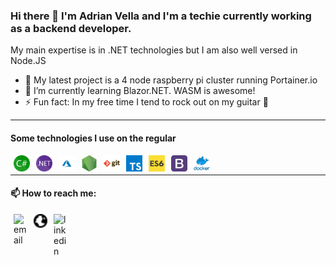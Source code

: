 ### Hi there 👋 I'm Adrian Vella and I'm a techie currently working as a backend developer.

My main expertise is in .NET technologies but I am also well versed in Node.JS
<br/>
- 🎉 My latest project is a 4 node raspberry pi cluster running Portainer.io
- 👔 I’m currently learning Blazor.NET. WASM is awesome!
- ⚡ Fun fact: In my free time I tend to rock out on my guitar 🎸

---

#### Some technologies I use on the regular
<img style="padding:0px 5px;" align="left" alt="csharp" width="26px" src="https://raw.githubusercontent.com/github/explore/80688e429a7d4ef2fca1e82350fe8e3517d3494d/topics/csharp/csharp.png" />
<img style="padding:0px 5px;" align="left" alt="dotnet" width="26px" src="https://raw.githubusercontent.com/github/explore/93d8a67084f94b2a444e510199a6e7622e5b09a3/topics/dotnet/dotnet.png" />
<img style="padding:0px 5px;" align="left" alt="dotnet" width="26px" src="https://raw.githubusercontent.com/github/explore/80688e429a7d4ef2fca1e82350fe8e3517d3494d/topics/azure/azure.png" />
<img style="padding:0px 5px;" align="left" alt="node.js" width="26px" src="https://raw.githubusercontent.com/github/explore/80688e429a7d4ef2fca1e82350fe8e3517d3494d/topics/nodejs/nodejs.png" />
<img style="padding:0px 5px;" align="left" alt="git" width="26px" src="https://raw.githubusercontent.com/github/explore/80688e429a7d4ef2fca1e82350fe8e3517d3494d/topics/git/git.png" />
<img style="padding:0px 5px;" align="left" alt="typescript" width="26px" src="https://raw.githubusercontent.com/github/explore/80688e429a7d4ef2fca1e82350fe8e3517d3494d/topics/typescript/typescript.png" />
<img style="padding:0px 5px;" align="left" alt="js es6" width="26px" src="https://raw.githubusercontent.com/github/explore/80688e429a7d4ef2fca1e82350fe8e3517d3494d/topics/es6/es6.png" />
<img style="padding:0px 5px;" align="left" alt="bootstrap" width="26px" src="https://raw.githubusercontent.com/github/explore/80688e429a7d4ef2fca1e82350fe8e3517d3494d/topics/bootstrap/bootstrap.png" />
<img style="padding:0px 5px;" align="left" alt="bootstrap" width="26px" src="https://raw.githubusercontent.com/github/explore/80688e429a7d4ef2fca1e82350fe8e3517d3494d/topics/docker/docker.png" />

<br/>

---

#### 📫 How to reach me:
[<img align="left" alt="email" width="22px" style="padding:0px 5px;" src="https://cdn.jsdelivr.net/npm/simple-icons@3.4.1/icons/microsoftoutlook.svg" />][email]
[<img align="left" alt="adrianvella.com" width="22px" style="padding:0px 5px;" src="https://raw.githubusercontent.com/iconic/open-iconic/master/svg/globe.svg" />][website]
[<img align="left" alt="linkedin" width="22px" style="padding:0px 5px;" src="https://cdn.jsdelivr.net/npm/simple-icons@3.4.1/icons/linkedin.svg" />][linkedin]


[website]: http://adrianvella.com
[linkedin]: https://linkedin.com/in/adrianvellamlt
[email]: mailto:adrian.vella@outlook.com?subject=Hey%21%20Let%27s%20chat
